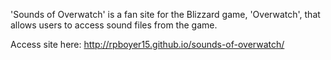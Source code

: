 'Sounds of Overwatch' is a fan site for the Blizzard game, 'Overwatch', that allows users to access sound files from the game.

Access site here:
http://rpboyer15.github.io/sounds-of-overwatch/
